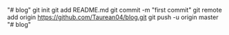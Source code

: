 "# blog"  git init git add README.md git commit -m "first commit" git remote add origin https://github.com/Taurean04/blog.git git push -u origin master
"# blog" 
